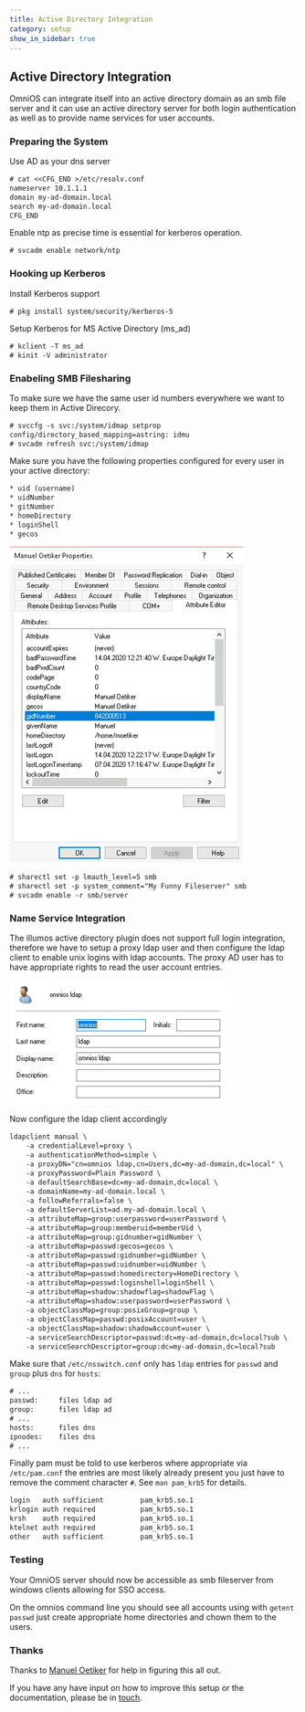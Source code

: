 ```yaml
---
title: Active Directory Integration
category: setup
show_in_sidebar: true
---
```


## Active Directory Integration

OmniOS can integrate itself into an active directory domain as an smb file server and it can use an active directory server for both login authentication as well as to provide name services for user accounts.

### Preparing the System

Use AD as your dns server

```terminal
# cat <<CFG_END >/etc/resolv.conf
nameserver 10.1.1.1
domain my-ad-domain.local
search my-ad-domain.local
CFG_END
```

Enable ntp as precise time is essential for kerberos operation.

```terminal
# svcadm enable network/ntp
```

### Hooking up Kerberos

Install Kerberos support

```terminal
# pkg install system/security/kerberos-5
```

Setup Kerberos for MS Active Directory (ms_ad)

```terminal
# kclient -T ms_ad          
# kinit -V administrator         
```

### Enabeling SMB Filesharing

To make sure we have the same user id numbers everywhere we want to keep them in Active Direcory. 

```terminal
# svccfg -s svc:/system/idmap setprop config/directory_based_mapping=astring: idmu
# svcadm refresh svc:/system/idmap
```

Make sure you have the following properties configured for every user in your active directory:

    * uid (username)
    * uidNumber 
    * gitNumber
    * homeDirectory
    * loginShell
    * gecos

![Active Directory Configuration](./ad-cfg.png)

```terminal
# sharectl set -p lmauth_level=5 smb
# sharectl set -p system_comment="My Funny Fileserver" smb
# svcadm enable -r smb/server
```

### Name Service Integration

The illumos active directory plugin does not support full login integration, therefore we have to setup a proxy ldap user and then configure the ldap client to enable unix logins with ldap accounts. The proxy AD user has to have appropriate rights to read the user account entries.

![Proxy User Account](./ad-proxy-user.png)

Now configure the ldap client accordingly

```terminal
ldapclient manual \
    -a credentialLevel=proxy \
    -a authenticationMethod=simple \
    -a proxyDN="cn=omnios ldap,cn=Users,dc=my-ad-domain,dc=local" \
    -a proxyPassword=Plain Password \
    -a defaultSearchBase=dc=my-ad-domain,dc=local \
    -a domainName=my-ad-domain.local \
    -a followReferrals=false \
    -a defaultServerList=ad.my-ad-domain.local \
    -a attributeMap=group:userpassword=userPassword \
    -a attributeMap=group:memberuid=memberUid \
    -a attributeMap=group:gidnumber=gidNumber \
    -a attributeMap=passwd:gecos=gecos \
    -a attributeMap=passwd:gidnumber=gidNumber \
    -a attributeMap=passwd:uidnumber=uidNumber \
    -a attributeMap=passwd:homedirectory=HomeDirectory \
    -a attributeMap=passwd:loginshell=loginShell \
    -a attributeMap=shadow:shadowflag=shadowFlag \
    -a attributeMap=shadow:userpassword=userPassword \
    -a objectClassMap=group:posixGroup=group \
    -a objectClassMap=passwd:posixAccount=user \
    -a objectClassMap=shadow:shadowAccount=user \
    -a serviceSearchDescriptor=passwd:dc=my-ad-domain,dc=local?sub \
    -a serviceSearchDescriptor=group:dc=my-ad-domain,dc=local?sub
```

Make sure that `/etc/nsswitch.conf` only has `ldap` entries for `passwd` and `group` plus `dns` for `hosts`:

```
# ...
passwd:     files ldap ad
group:      files ldap ad
# ...
hosts:      files dns
ipnodes:    files dns
# ...
```

Finally pam must be told to use kerberos where appropriate via `/etc/pam.conf` the entries are most likely already present you just have to remove the comment character `#`. See `man pam_krb5` for details.

```
login   auth sufficient         pam_krb5.so.1
krlogin auth required           pam_krb5.so.1
krsh    auth required           pam_krb5.so.1
ktelnet auth required           pam_krb5.so.1
other   auth sufficient         pam_krb5.so.1
```


### Testing

Your OmniOS server should now be accessible as smb fileserver from windows clients allowing for SSO access.

On the omnios command line you should see all accounts using with `getent passwd` just create appropriate home directories and chown them to the users.


### Thanks

Thanks to [Manuel Oetiker](https://manuel.oetiker.ch) for help in figuring this all out.

If you have any have input on how to improve this setup or the documentation, please be in [touch](/about/contact.html).
